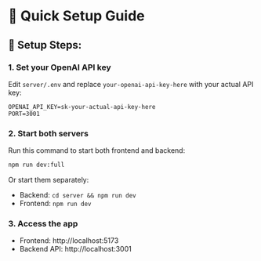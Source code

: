 # 🚀 Quick Setup Guide

## 🔧 Setup Steps:

### 1. Set your OpenAI API key
Edit `server/.env` and replace `your-openai-api-key-here` with your actual API key:
```
OPENAI_API_KEY=sk-your-actual-api-key-here
PORT=3001
```

### 2. Start both servers
Run this command to start both frontend and backend:
```bash
npm run dev:full
```

Or start them separately:
- Backend: `cd server && npm run dev`
- Frontend: `npm run dev`

### 3. Access the app
- Frontend: http://localhost:5173
- Backend API: http://localhost:3001

